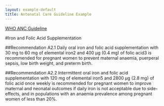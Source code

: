 ```yaml
---
layout: example-default
title: Antenatal Care Guideline Example
---
```


[WHO ANC Guideline](https://www.who.int/reproductivehealth/publications/maternal_perinatal_health/anc-positive-pregnancy-experience/en/)

#Iron and Folic Acid Supplementation

##Recommendation A2.1
Daily oral iron and folic acid supplementation with 30 mg
to 60 mg of elemental iron2 and 400 μg (0.4 mg) of folic acid3 is
recommended for pregnant women to prevent maternal anaemia,
puerperal sepsis, low birth weight, and preterm birth.

##Recommendation A2.2
Intermittent oral iron and folic acid supplementation with 120 mg
of elemental iron5 and 2800 μg (2.8 mg) of folic acid once weekly is
recommended for pregnant women to improve maternal and neonatal
outcomes if daily iron is not acceptable due to side-effects, and in
populations with an anaemia prevalence among pregnant women of
less than 20%.

